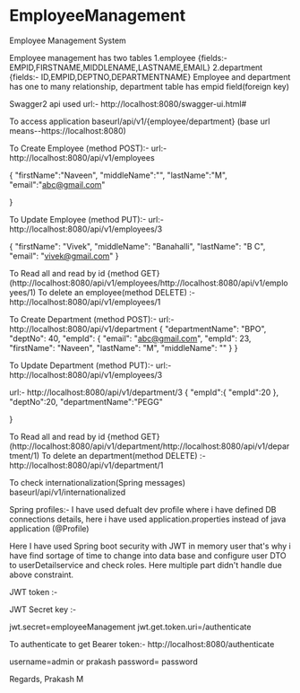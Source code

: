 # EmployeeManagement
Employee Management System

Employee management has two tables
1.employee {fields:- EMPID,FIRSTNAME,MIDDLENAME,LASTNAME,EMAIL}
2.department {fields:- ID,EMPID,DEPTNO,DEPARTMENTNAME}
Employee and department has one to many relationship, department table has empid field(foreign key)

Swagger2 api used url:- http://localhost:8080/swagger-ui.html#

To access application baseurl/api/v1/{employee/department} (base url means--https://localhost:8080)

To Create Employee (method POST):- 
url:- http://localhost:8080/api/v1/employees

{
  "firstName":"Naveen",
  "middleName":"",
  "lastName":"M",
  "email":"abc@gmail.com"
  
 }

To Update Employee (method PUT):- 
url:- http://localhost:8080/api/v1/employees/3

{
"firstName": "Vivek",
"middleName": "Banahalli",
"lastName": "B C",
"email": "vivek@gmail.com"
}

To Read all and read by id {method GET} (http://localhost:8080/api/v1/employees/http://localhost:8080/api/v1/employees/1)
To delete an employee(method DELETE) :- http://localhost:8080/api/v1/employees/1

To Create Department (method POST):- 
url:- http://localhost:8080/api/v1/department
{
  "departmentName": "BPO",
  "deptNo": 40,
  "empId": {
    "email": "abc@gmail.com",
    "empId": 23,
    "firstName": "Naveen",
    "lastName": "M",
    "middleName": ""
  }
}

To Update Department (method PUT):- 
url:- http://localhost:8080/api/v1/employees/3

url:- http://localhost:8080/api/v1/department/3
{
  "empId":{
    "empId":20
  },
  "deptNo":20,
  "departmentName":"PEGG"
  
}

To Read all and read by id {method GET} (http://localhost:8080/api/v1/department/http://localhost:8080/api/v1/department/1)
To delete an department(method DELETE) :- http://localhost:8080/api/v1/department/1

To check internationalization(Spring messages)
baseurl/api/v1/internationalized

Spring profiles:-
I have used defualt dev profile where i have defined DB connections details, here i have used application.properties instead of java application (@Profile)

Here I have used Spring boot security with JWT in memory user that's why i have find sortage of time to change into data base and configure user DTO to userDetailservice and check roles.
Here multiple part didn't handle due above constraint.

JWT token :- 

JWT Secret key :-

jwt.secret=employeeManagement
jwt.get.token.uri=/authenticate

To authenticate to get Bearer token:-
http://localhost:8080/authenticate

username=admin or prakash
password= password

Regards,
Prakash M

